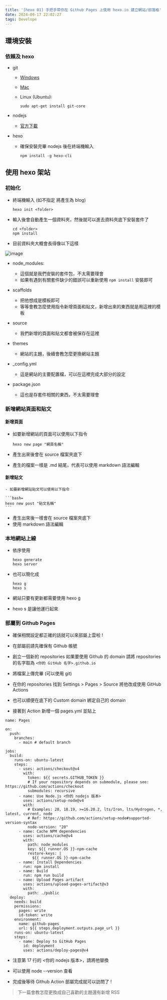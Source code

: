 ```yaml
---
title: '[hexo 01] 手把手帶你在 Github Pages 上使用 hexo.io 建立網站/部落格'
date: 2024-09-17 22:02:27
tags: Develope
---
```


## 環境安裝

### 依賴及 hexo
- git 
    - [Windows](https://git-scm.com/download/win)
    - [Mac](https://sourceforge.net/projects/git-osx-installer/)
    - Linux (Ubuntu):

        ```bash=
        sudo apt-get install git-core
        ```
        
- nodejs
    - [官方下載](https://nodejs.org/en/download/package-manager)

- hexo
 
    - 確保安裝完畢 nodejs 後在終端機輸入
        ```bash=
        npm install -g hexo-cli
        ```

## 使用 hexo 架站

### 初始化

- 終端機輸入 (如不指定 <folder> 將產生為 blog)
    
    ```bash=
    hexo init <folder>
    ```
    
- 輸入後會自動產生一個資料夾，然後就可以進去資料夾底下安裝套件了
    
    ```bash=
    cd <folder>
    npm install
    ```
    
- 目前資料夾大概會長得像以下這樣
    
![image](https://hackmd.io/_uploads/rku6xaLTA.png)

- node_modules:
    - 這個就是我們安裝的套件包，不太需要理會
    - 如果有遇到有關套件缺少的錯誤可以重新使用 ```npm install``` 安裝即可

- scaffolds
    - 把他想成是模板即可
    - 等等會教怎麼使用指令新增頁面和貼文，新增出來的東西就是用這裡的模板

- source
    - 我們新增的頁面和貼文都會被保存在這裡

- themes
    - 網站的主題，後續會教怎麼更換網站主題

- _config.yml
    - 這是網站的主要配置檔，可以在這裡完成大部分的設定

- package.json
    - 這也是存套件相關的東西，不太需要理會
    
### 新增網站頁面和貼文

#### 新增頁面
    
- 如要新增網站的頁面可以使用以下指令
    
    ```bash=
    hexo new page "網頁名稱"
    ```

- 產生出來後會在 source 檔案夾底下
- 產生的檔案一樣是 .md 結尾，代表可以使用 markdown 語法編輯
    
#### 新增貼文
    
    - 如要新增網站貼文可以使用以下指令
    
    ```bash=
    hexo new post "貼文名稱"
    ```

- 產生出來後一樣會在 source 檔案夾底下
- 使用 markdown 語法編輯
    
### 本地網站上線
    
- 依序使用
    
    ```bash=
    hexo generate
    hexo server
    ```
    
- 也可以簡化成
    
    ```bash=
    hexo g
    hexo s
    ```
    
- 網站只要有更新都需要使用 hexo g
- hexo s 是讓他運行起來
    
### 部屬到 Github Pages

- 確保相關設定都正確的話就可以來部屬上雲啦 !
    
- 在部屬前請先確保有 Github 帳號
    
- 創立一個新的 repositories 如果要使用 Github 的 domain 請將 repositories 的名字取為
    ```<你的 GitHub 名字>.github.io```
    
- 將檔案上傳完畢 (可以使用 git)
    
- 在你的 repositories 找到 Settings > Pages > Source 將他改成使用 GitHub Actions

- 也可以順便在底下的 Custom domain 綁定自己的 domain
    
- 接著到 Action 新增一個 pages.yml 並貼上
    
```=
name: Pages

on:
  push:
    branches:
      - main # default branch

jobs:
  build:
    runs-on: ubuntu-latest
    steps:
      - uses: actions/checkout@v4
        with:
          token: ${{ secrets.GITHUB_TOKEN }}
          # If your repository depends on submodule, please see: https://github.com/actions/checkout
          submodules: recursive
      - name: Use Node.js <你的 nodejs 版本>
        uses: actions/setup-node@v4
        with:
          # Examples: 20, 18.19, >=16.20.2, lts/Iron, lts/Hydrogen, *, latest, current, node
          # Ref: https://github.com/actions/setup-node#supported-version-syntax
          node-version: "20"
      - name: Cache NPM dependencies
        uses: actions/cache@v4
        with:
          path: node_modules
          key: ${{ runner.OS }}-npm-cache
          restore-keys: |
            ${{ runner.OS }}-npm-cache
      - name: Install Dependencies
        run: npm install
      - name: Build
        run: npm run build
      - name: Upload Pages artifact
        uses: actions/upload-pages-artifact@v3
        with:
          path: ./public
  deploy:
    needs: build
    permissions:
      pages: write
      id-token: write
    environment:
      name: github-pages
      url: ${{ steps.deployment.outputs.page_url }}
    runs-on: ubuntu-latest
    steps:
      - name: Deploy to GitHub Pages
        id: deployment
        uses: actions/deploy-pages@v4
```
    
- 注意第 17 行的 <你的 nodejs 版本>，請將他替換
    
- 可以使用 node --version 查看
    
- 完成後等待 Github Action 部屬完成就可以訪問了 !
    
> 下一篇會教怎麼更換成自己喜歡的主題還有新增 RSS